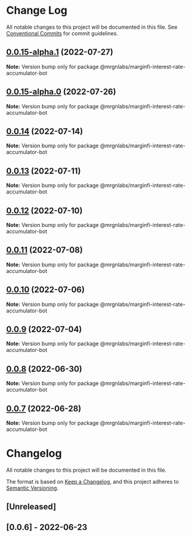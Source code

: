 # Change Log

All notable changes to this project will be documented in this file.
See [Conventional Commits](https://conventionalcommits.org) for commit guidelines.

## [0.0.15-alpha.1](https://github.com/mrgnlabs/marginfi-sdk/compare/@mrgnlabs/marginfi-interest-rate-accumulator-bot@0.0.15-alpha.0...@mrgnlabs/marginfi-interest-rate-accumulator-bot@0.0.15-alpha.1) (2022-07-27)

**Note:** Version bump only for package @mrgnlabs/marginfi-interest-rate-accumulator-bot





## [0.0.15-alpha.0](https://github.com/mrgnlabs/marginfi-sdk/compare/@mrgnlabs/marginfi-interest-rate-accumulator-bot@0.0.14...@mrgnlabs/marginfi-interest-rate-accumulator-bot@0.0.15-alpha.0) (2022-07-26)

**Note:** Version bump only for package @mrgnlabs/marginfi-interest-rate-accumulator-bot





## [0.0.14](https://github.com/mrgnlabs/marginfi-sdk/compare/@mrgnlabs/marginfi-interest-rate-accumulator-bot@0.0.13...@mrgnlabs/marginfi-interest-rate-accumulator-bot@0.0.14) (2022-07-14)

**Note:** Version bump only for package @mrgnlabs/marginfi-interest-rate-accumulator-bot





## [0.0.13](https://github.com/mrgnlabs/marginfi-sdk/compare/@mrgnlabs/marginfi-interest-rate-accumulator-bot@0.0.12...@mrgnlabs/marginfi-interest-rate-accumulator-bot@0.0.13) (2022-07-11)

**Note:** Version bump only for package @mrgnlabs/marginfi-interest-rate-accumulator-bot





## [0.0.12](https://github.com/mrgnlabs/marginfi-sdk/compare/@mrgnlabs/marginfi-interest-rate-accumulator-bot@0.0.11...@mrgnlabs/marginfi-interest-rate-accumulator-bot@0.0.12) (2022-07-10)

**Note:** Version bump only for package @mrgnlabs/marginfi-interest-rate-accumulator-bot





## [0.0.11](https://github.com/mrgnlabs/marginfi-sdk/compare/@mrgnlabs/marginfi-interest-rate-accumulator-bot@0.0.10...@mrgnlabs/marginfi-interest-rate-accumulator-bot@0.0.11) (2022-07-08)

**Note:** Version bump only for package @mrgnlabs/marginfi-interest-rate-accumulator-bot





## [0.0.10](https://github.com/mrgnlabs/marginfi-sdk/compare/@mrgnlabs/marginfi-interest-rate-accumulator-bot@0.0.9...@mrgnlabs/marginfi-interest-rate-accumulator-bot@0.0.10) (2022-07-06)

**Note:** Version bump only for package @mrgnlabs/marginfi-interest-rate-accumulator-bot





## [0.0.9](https://github.com/mrgnlabs/marginfi-sdk/compare/@mrgnlabs/marginfi-interest-rate-accumulator-bot@0.0.8...@mrgnlabs/marginfi-interest-rate-accumulator-bot@0.0.9) (2022-07-04)

**Note:** Version bump only for package @mrgnlabs/marginfi-interest-rate-accumulator-bot





## [0.0.8](https://github.com/mrgnlabs/marginfi-sdk/compare/@mrgnlabs/marginfi-interest-rate-accumulator-bot@0.0.7...@mrgnlabs/marginfi-interest-rate-accumulator-bot@0.0.8) (2022-06-30)

**Note:** Version bump only for package @mrgnlabs/marginfi-interest-rate-accumulator-bot





## [0.0.7](https://github.com/mrgnlabs/marginfi-sdk/compare/@mrgnlabs/marginfi-interest-rate-accumulator-bot@0.0.6...@mrgnlabs/marginfi-interest-rate-accumulator-bot@0.0.7) (2022-06-28)

**Note:** Version bump only for package @mrgnlabs/marginfi-interest-rate-accumulator-bot





# Changelog

All notable changes to this project will be documented in this file.

The format is based on [Keep a Changelog](https://keepachangelog.com/en/1.0.0/),
and this project adheres to [Semantic Versioning](https://semver.org/spec/v2.0.0.html).

## [Unreleased]

## [0.0.6] - 2022-06-23

